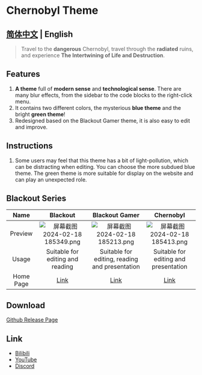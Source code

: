 # Chernobyl Theme

## [简体中文](/typora_theme_blackout/zh/chernobyl) | English

> Travel to the **dangerous** Chernobyl, travel through the **radiated** ruins, and experience **The Intertwining of Life and Destruction**.

## Features

1. **A theme** full of **modern sense** and **technological sense**. There are many blur effects, from the sidebar to the code blocks to the right-click menu.
1. It contains two different colors, the mysterious **blue theme** and the bright **green theme**!
1. Redesigned based on the Blackout Gamer theme, it is also easy to edit and improve.

## Instructions

1. Some users may feel that this theme has a bit of light-pollution, which can be distracting when editing. You can choose the more subdued blue theme. The green theme is more suitable for display on the website and can play an unexpected role.

## Blackout Series

|   Name    |                             Blackout                             |                          Blackout Gamer                          |                          Chernobyl                           |
| :-------: | :----------------------------------------------------------: | :----------------------------------------------------------: | :----------------------------------------------------------: |
|  Preview  | ![屏幕截图 2024-02-18 185349.png](https://s2.loli.net/2024/02/18/fCkNEgublK8W4US.png) | ![屏幕截图 2024-02-18 185213.png](https://s2.loli.net/2024/02/18/4BFod6tCbnZRia7.png) | ![屏幕截图 2024-02-18 185413.png](https://s2.loli.net/2024/02/18/oNPgzh24mqs1caM.png) |
|   Usage   |               Suitable for editing and reading               |        Suitable for editing, reading and presentation        |            Suitable for editing and presentation             |
| Home Page |                [Link](/typora_theme_blackout/en/)                |           [Link](/typora_theme_blackout/en/blackoutgamer)            |           [Link](/typora_theme_blackout/en/chernobyl)            |

## Download

[Github Release Page](https://github.com/obscurefreeman/typora_theme_blackout/releases)

## Link

- [Bilibili](https://space.bilibili.com/523837807)
- [YouTube](https://www.youtube.com/channel/UCw_S5zgJ6ikGSXtFeAvVK8Q)
- [Discord](https://discord.gg/zbX7nQa8xF)